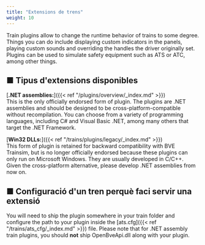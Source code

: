 ```yaml
---
title: "Extensions de trens"
weight: 10
---
```

Train plugins allow to change the runtime behavior of trains to some degree. Things you can do include displaying custom indicators in the panels, playing custom sounds and overriding the handles the driver originally set. Plugins can be used to simulate safety equipment such as ATS or ATC, among other things.

## ■ Tipus d'extensions disponibles

[**.NET assemblies:**]({{< ref "/plugins/overview/_index.md" >}})  
This is the only officially endorsed form of plugin. The plugins are .NET assemblies and should be designed to be cross-platform-compatible without recompilation. You can choose from a variety of programming languages, including C# and Visual Basic .NET, among many others that target the .NET Framework.

[**Win32 DLLs:**]({{< ref "/trains/plugins/legacy/_index.md" >}})  
This form of plugin is retained for backward compatibility with BVE Trainsim, but is no longer officially endorsed because these plugins can only run on Microsoft Windows. They are usually developed in C/C++. Given the cross-platform alternative, please develop .NET assemblies from now on.

## ■ Configuració d'un tren perquè faci servir una extensió

You will need to ship the plugin somewhere in your train folder and configure the path to your plugin inside the [ats.cfg]({{< ref "/trains/ats_cfg/_index.md" >}}) file. Please note that for .NET assembly train plugins, you should **not** ship OpenBveApi.dll along with your plugin.
